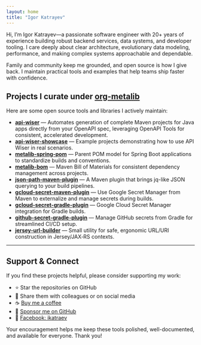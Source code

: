 ```yaml
---
layout: home
title: "Igor Katrayev"
---
```


Hi, I’m Igor Katrayev—a passionate software engineer with 20+ years of experience building robust backend services, data systems, and developer tooling. I care deeply about clear architecture, evolutionary data modeling, performance, and making complex systems approachable and dependable.

Family and community keep me grounded, and open source is how I give back. I maintain practical tools and examples that help teams ship faster with confidence.

## Projects I curate under [org-metalib](https://github.com/org-metalib)

Here are some open source tools and libraries I actively maintain:

- **[api-wiser](https://github.com/org-metalib/api-wiser)** — Automates generation of complete Maven projects for Java apps 
  directly from your OpenAPI spec, leveraging OpenAPI Tools for consistent, accelerated development.
- **[api-wiser-showcase](https://github.com/org-metalib/api-wiser-showcase)** — Example projects demonstrating how to use 
  API Wiser in real scenarios.
- **[metalib-spring-pom](https://github.com/org-metalib/metalib-spring-pom)** — Parent POM model for Spring Boot applications 
  to standardize builds and conventions.  
- **[metalib-bom](https://github.com/org-metalib/metalib-bom)** — Maven Bill of Materials for consistent dependency 
  management across projects.  
- **[json-path-maven-plugin](https://github.com/json-path-maven-plugin)** — A Maven plugin that brings jq-like JSON 
  querying to your build pipelines.  
- **[gcloud-secret-maven-plugin](https://github.com/org-metalib/gcloud-secret-maven-plugin)** — Use Google Secret Manager
  from Maven to externalize and manage secrets during builds.  
- **[gcloud-secret-gradle-plugin](https://github.com/org-metalib/gcloud-secret-gradle-plugin)** — Google Cloud Secret 
  Manager integration for Gradle builds.  
- **[github-secret-gradle-plugin](https://github.com/org-metalib/github-secret-gradle-plugin)** — Manage GitHub secrets 
  from Gradle for streamlined CI/CD setup.  
- **[jersey-url-builder](https://github.com/org-metalib/jersey-url-builder)** — Small utility for safe, ergonomic URL/URI construction in Jersey/JAX‑RS contexts.  

---

## Support & Connect

If you find these projects helpful, please consider supporting my work:

- ⭐ Star the repositories on GitHub
- 📣 Share them with colleagues or on social media
- ☕ [Buy me a coffee](https://buymeacoffee.com/ikatraev)
- 💖 [Sponsor me on GitHub](https://github.com/sponsors/ikatraev)
- 📘 [Facebook: ikatraev](https://facebook.com/ikatraev)

Your encouragement helps me keep these tools polished, well-documented, and available for everyone. Thank you!
